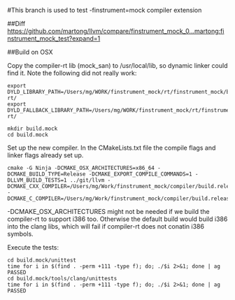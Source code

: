 #This branch is used to test -finstrument=mock compiler extension

##Diff
https://github.com/martong/llvm/compare/finstrument_mock_0...martong:finstrument_mock_test?expand=1

##Build on OSX

Copy the compiler-rt lib (mock_san) to /usr/local/lib, so
dynamic linker could find it.
Note the following did not really work:
```
export DYLD_LIBRARY_PATH=/Users/mg/WORK/finstrument_mock/rt/finstrument_mock/build.release/compiler-rt/
export DYLD_FALLBACK_LIBRARY_PATH=/Users/mg/WORK/finstrument_mock/rt/finstrument_mock/build.release/compiler-rt/
```

```
mkdir build.mock
cd build.mock
```

Set up the new compiler. In the CMakeLists.txt file the compile flags and linker flags already set up.
```
cmake -G Ninja -DCMAKE_OSX_ARCHITECTURES=x86_64 -DCMAKE_BUILD_TYPE=Release -DCMAKE_EXPORT_COMPILE_COMMANDS=1 -DLLVM_BUILD_TESTS=1 ../git/llvm -DCMAKE_CXX_COMPILER=/Users/mg/Work/finstrument_mock/compiler/build.release/bin/clang++ -DCMAKE_C_COMPILER=/Users/mg/Work/finstrument_mock/compiler/build.release/bin/clang
```
-DCMAKE_OSX_ARCHITECTURES might not be needed if we build the compiler-rt to support
i386 too.
Otherwise the default build would build i386 into the clang libs, which will fail if
compiler-rt does not conatin i386 symbols.

Execute the tests:
```
cd build.mock/unittest
time for i in $(find . -perm +111 -type f); do; ./$i 2>&1; done | ag PASSED
cd build.mock/tools/clang/unittests
time for i in $(find . -perm +111 -type f); do; ./$i 2>&1; done | ag PASSED
```

